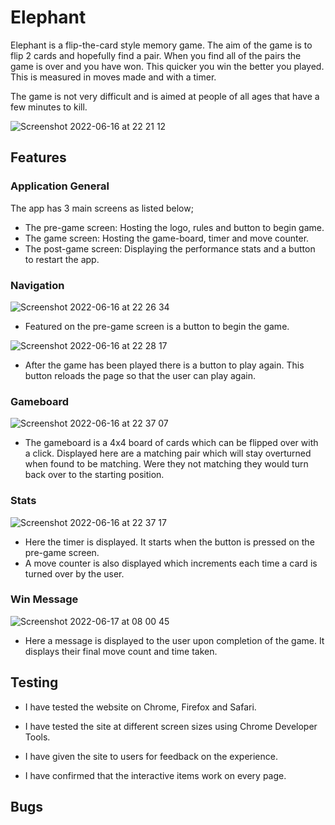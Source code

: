 # Elephant

Elephant is a flip-the-card style memory game. The aim of the game is to flip 2 cards and hopefully find a pair. When you find all of the pairs the game is over and you have won. This quicker you win the better you played. This is measured in moves made and with a timer. 

The game is not very difficult and is aimed at people of all ages that have a few minutes to kill.

![Screenshot 2022-06-16 at 22 21 12](https://user-images.githubusercontent.com/98256205/174167483-edb413b4-3012-4853-835d-bbe8ceff3e00.png)

## Features

### Application General

The app has 3 main screens as listed below;

- The pre-game screen: Hosting the logo, rules and button to begin game.
- The game screen: Hosting the game-board, timer and move counter.
- The post-game screen: Displaying the performance stats and a button to restart the app.

### Navigation

![Screenshot 2022-06-16 at 22 26 34](https://user-images.githubusercontent.com/98256205/174168768-522ed7e4-992b-4067-8ec0-ad8438fad185.png)
- Featured on the pre-game screen is a button to begin the game.

![Screenshot 2022-06-16 at 22 28 17](https://user-images.githubusercontent.com/98256205/174169030-829b30fa-159e-46fa-ab0d-7ab2062c7f29.png)
- After the game has been played there is a button to play again. This button reloads the page so that the user can play again.

### Gameboard
![Screenshot 2022-06-16 at 22 37 07](https://user-images.githubusercontent.com/98256205/174170108-505a268a-d3ed-4a4c-81e3-9969cd2f444d.png)
- The gameboard is a 4x4 board of cards which can be flipped over with a click. Displayed here are a matching pair which will stay overturned when found to be matching. Were they not matching they would turn back over to the starting position.

### Stats
![Screenshot 2022-06-16 at 22 37 17](https://user-images.githubusercontent.com/98256205/174241420-c1ef5925-12b2-40f0-8993-cb696674d709.png)
- Here the timer is displayed. It starts when the button is pressed on the pre-game screen.
- A move counter is also displayed which increments each time a card is turned over by the user. 

### Win Message
![Screenshot 2022-06-17 at 08 00 45](https://user-images.githubusercontent.com/98256205/174243549-6301b23e-09b7-4167-a4c0-9b7f3e91912f.png)
- Here a message is displayed to the user upon completion of the game. It displays their final move count and time taken.

## Testing

- I have tested the website on Chrome, Firefox and Safari.

- I have tested the site at different screen sizes using Chrome Developer Tools.

- I have given the site to users for feedback on the experience.

- I have confirmed that the interactive items work on every page.

## Bugs






